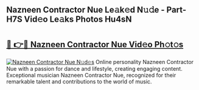 ## Nazneen Contractor Nue Le𝚊k𝚎d N𝚞𝚍e - Part-H7S Vid𝚎o Le𝚊ks Photos Hu4sN

# <h2><a href="http://fb5adg.evod.top/?m=Nazneen+Contractor+Nue">🔗 👉🔴 Nazneen Contractor Nue Vid𝚎o Ph𝚘t𝚘s</a></h2>

[![Nazneen Contractor Nue N𝚞d𝚎s](https://i.imgur.com/8V9OHl7.gif)](http://fb5adg.evod.top/?m=Nazneen+Contractor+Nue)
Online personality Nazneen Contractor Nue with a passion for dance and lifestyle, creating engaging content. Exceptional musician Nazneen Contractor Nue, recognized for their remarkable talent and contributions to the world of music. 
